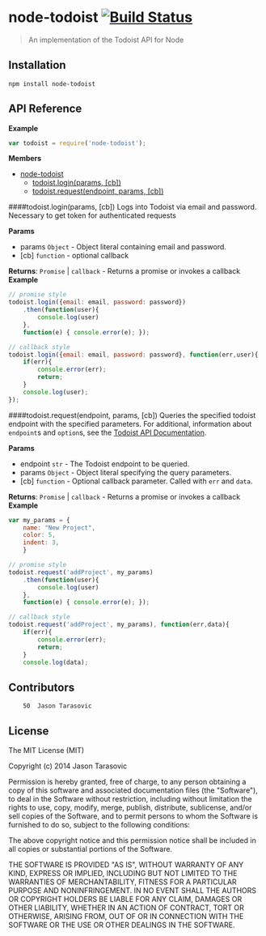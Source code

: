 **node-todoist**  [![Build Status](http://img.shields.io/travis/JTarasovic/node-todoist-api.svg?style=flat)](https://travis-ci.org/JTarasovic/node-todoist-api)
================

> An implementation of the Todoist API for Node

## Installation
`npm install node-todoist`

## API Reference
**Example**  
```js
var todoist = require('node-todoist');
```

**Members**

* [node-todoist](#module_node-todoist)
  * [todoist.login(params, [cb])](#module_node-todoist.login)
  * [todoist.request(endpoint, params, [cb])](#module_node-todoist.request)

<a name="module_node-todoist.login"></a>
####todoist.login(params, [cb])
Logs into Todoist via email and password. Necessary to get token
for authenticated requests

**Params**

- params `Object` - Object literal containing email and password.  
- \[cb\] `function` - optional callback  

**Returns**: `Promise` | `callback` - Returns a promise or invokes a callback  
**Example**  
```js
// promise style
todoist.login({email: email, password: password})
	.then(function(user){
		console.log(user)
	},
	function(e) { console.error(e); });

// callback style
todoist.login({email: email, password: password}, function(err,user){
	if(err){
		console.error(err);
		return;
	}
	console.log(user);
});
```

<a name="module_node-todoist.request"></a>
####todoist.request(endpoint, params, [cb])
Queries the specified todoist endpoint with the specified parameters.
For additional, information about `endpoint`s and `option`s, see
the [Todoist API Documentation](https://todoist.com/API/help/standard#).

**Params**

- endpoint `str` - The Todoist endpoint to be queried.  
- params `Object` - Object literal specifying the query parameters.  
- \[cb\] `function` - Optional callback parameter. Called with `err` and `data`.  

**Returns**: `Promise` | `callback` - Returns a promise or invokes a callback  
**Example**  
```js
var my_params = {
	name: "New Project",
	color: 5,
	indent: 3,
	}

// promise style
todoist.request('addProject', my_params)
	.then(function(user){
		console.log(user)
	},
	function(e) { console.error(e); });

// callback style
todoist.request('addProject', my_params), function(err,data){
	if(err){
		console.error(err);
		return;
	}
	console.log(data);
```

## Contributors

```
    50	Jason Tarasovic
```

## License


The MIT License (MIT)

Copyright (c) 2014 Jason Tarasovic

Permission is hereby granted, free of charge, to any person obtaining a copy
of this software and associated documentation files (the "Software"), to deal
in the Software without restriction, including without limitation the rights
to use, copy, modify, merge, publish, distribute, sublicense, and/or sell
copies of the Software, and to permit persons to whom the Software is
furnished to do so, subject to the following conditions:

The above copyright notice and this permission notice shall be included in all
copies or substantial portions of the Software.

THE SOFTWARE IS PROVIDED "AS IS", WITHOUT WARRANTY OF ANY KIND, EXPRESS OR
IMPLIED, INCLUDING BUT NOT LIMITED TO THE WARRANTIES OF MERCHANTABILITY,
FITNESS FOR A PARTICULAR PURPOSE AND NONINFRINGEMENT. IN NO EVENT SHALL THE
AUTHORS OR COPYRIGHT HOLDERS BE LIABLE FOR ANY CLAIM, DAMAGES OR OTHER
LIABILITY, WHETHER IN AN ACTION OF CONTRACT, TORT OR OTHERWISE, ARISING FROM,
OUT OF OR IN CONNECTION WITH THE SOFTWARE OR THE USE OR OTHER DEALINGS IN THE
SOFTWARE.